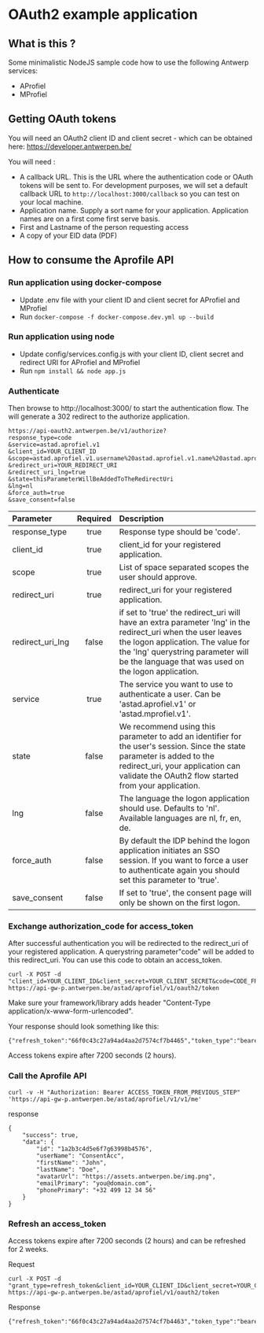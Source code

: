 # OAuth2 example application
## What is this ?
Some minimalistic NodeJS sample code how to use the following Antwerp services:

* AProfiel
* MProfiel

## Getting OAuth tokens
You will need an OAuth2 client ID and client secret - which can be obtained here:
https://developer.antwerpen.be/

You will need :

* A callback URL. This is the URL where the authentication code or OAuth tokens will be sent to. For development purposes, we will set a default callback URL to ```http://localhost:3000/callback``` so you can test on your local machine.
* Application name. Supply a sort name for your application. Application names are on a first come first serve basis.
* First and Lastname of the person requesting access
* A copy of your EID data (PDF)


## How to consume the Aprofile API

### Run application using docker-compose
* Update .env file with your client ID and client secret for AProfiel and MProfiel
* Run `docker-compose -f docker-compose.dev.yml up --build`

### Run application using node
* Update config/services.config.js with your client ID, client secret and redirect URI for AProfiel and MProfiel
* Run `npm install && node app.js`

### Authenticate
Then browse to http://localhost:3000/ to start the authentication flow. 
The will generate a 302 redirect to the authorize application.

```
https://api-oauth2.antwerpen.be/v1/authorize?
response_type=code
&service=astad.aprofiel.v1
&client_id=YOUR_CLIENT_ID
&scope=astad.aprofiel.v1.username%20astad.aprofiel.v1.name%20astad.aprofiel.v1.avatar%20astad.aprofiel.v1.email%20astad.aprofiel.v1.phone
&redirect_uri=YOUR_REDIRECT_URI
&redirect_uri_lng=true
&state=thisParameterWillBeAddedToTheRedirectUri
&lng=nl
&force_auth=true
&save_consent=false
```

| Parameter | Required | Description |
| :---         |     :---:      |  :---   |
| response_type   | true     | Response type should be 'code'.    |
| client_id     | true       | client_id for your registered application.      |
| scope     | true       | List of space separated scopes the user should approve.      |
| redirect_uri     | true       | redirect_uri for your registered application.       |
| redirect_uri_lng     | false       | if set to 'true' the redirect_uri will have an extra parameter 'lng' in the redirect_uri when the user leaves the logon application. The value for the 'lng' querystring parameter will be the language that was used on the logon application.      |
| service     | true       | The service you want to use to authenticate a user.  Can be 'astad.aprofiel.v1' or 'astad.mprofiel.v1'.    |
| state     | false      | We recommend using this parameter to add an identifier for the user's session. Since the state parameter is added to the redirect_uri, your application can validate the OAuth2 flow started from your application.      |
| lng     | false       | The language the logon application should use. Defaults to 'nl'. Available languages are nl, fr, en, de.     |
| force_auth     | false       | By default the IDP behind the logon application initiates an SSO session. If you want to force a user to authenticate again you should set this parameter to 'true'.     |
| save_consent | false | If set to 'true', the consent page will only be shown on the first logon. |

### Exchange authorization_code for access_token
After successful authentication you will be redirected to the redirect_uri of your registered application.
A querystring parameter"code" will be added to this redirect_uri. You can use this code to obtain an access_token.
```
curl -X POST -d "client_id=YOUR_CLIENT_ID&client_secret=YOUR_CLIENT_SECRET&code=CODE_FROM_URI&grant_type=authorization_code" https://api-gw-p.antwerpen.be/astad/aprofiel/v1/oauth2/token
```
Make sure your framework/library adds header "Content-Type application/x-www-form-urlencoded".

Your response should look something like this:
```
{"refresh_token":"66f0c43c27a94ad4aa2d7574cf7b4465","token_type":"bearer","access_token":"a2824fb10b2a44b2b6f1a4aba382630a","expires_in":7200}
```
Access tokens expire after 7200 seconds (2 hours).

### Call the Aprofile API


```
curl -v -H "Authorization: Bearer ACCESS_TOKEN_FROM_PREVIOUS_STEP" 'https://api-gw-p.antwerpen.be/astad/aprofiel/v1/v1/me'
```
response
```
{
	"success": true,
	"data": {
		"id": "1a2b3c4d5e6f7g63998b4576",
		"userName": "ConsentAcc",
		"firstName": "John",
		"lastName": "Doe",
		"avatarUrl": "https://assets.antwerpen.be/img.png",
		"emailPrimary": "you@domain.com",
		"phonePrimary": "+32 499 12 34 56"
	}
}
```

### Refresh an access_token
Access tokens expire after 7200 seconds (2 hours) and can be refreshed for 2 weeks.

Request
```
curl -X POST -d "grant_type=refresh_token&client_id=YOUR_CLIENT_ID&client_secret=YOUR_CLIENT_SECRET&refresh_token=REFRESH_TOKEN_FROM_TOKEN_RESPONSE" https://api-gw-p.antwerpen.be/astad/aprofiel/v1/oauth2/token
```
Response
```
{"refresh_token":"66f0c43c27a94ad4aa2d7574cf7b4463","token_type":"bearer","access_token":"b2824fb10b2a44b2b6f1a4aba382630a","expires_in":7200}
```
